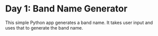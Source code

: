 # Day 1: Band Name Generator

This simple Python app generates a band name. It takes user input and uses that to generate the band name.